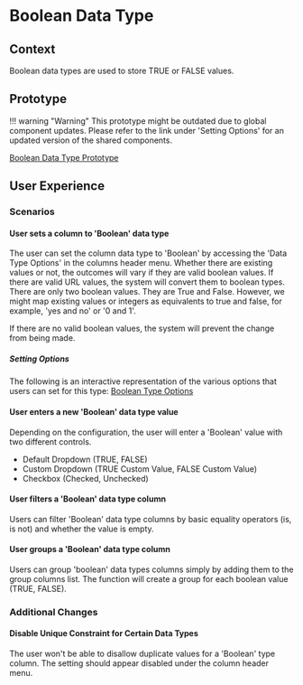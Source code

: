 # Boolean Data Type

## Context
Boolean data types are used to store TRUE or FALSE values. 

## Prototype
!!! warning "Warning"
    This prototype might be outdated due to global component updates. Please refer to the link under 'Setting Options' for an updated version of the shared components.


[Boolean Data Type Prototype](https://www.figma.com/proto/Uaf1ntcldzK2U41Jhw6vS2/Mathesar-MVP?page-id=4260%3A37440&node-id=4270%3A40031&viewport=324%2C48%2C0.35&scaling=min-zoom&starting-point-node-id=4270%3A40031&show-proto-sidebar=1)

## User Experience
### Scenarios
#### User sets a column to 'Boolean' data type
The user can set the column data type to 'Boolean' by accessing the 'Data Type Options' in the columns header menu.
Whether there are existing values or not, the outcomes will vary if they are valid boolean values.
If there are valid URL values, the system will convert them to boolean types. There are only two boolean values. They are True and False. However, we might map existing values or integers as equivalents to true and false, for example, 'yes and no' or '0 and 1'.

If there are no valid boolean values, the system will prevent the change from being made. 

##### Setting Options
The following is an interactive representation of the various options that users can set for this type:
[Boolean Type Options](https://www.figma.com/proto/Uaf1ntcldzK2U41Jhw6vS2/Mathesar-MVP?page-id=4260%3A37440&node-id=4270%3A41050&viewport=324%2C48%2C0.34&scaling=contain&starting-point-node-id=4270%3A41050)


#### User enters a new 'Boolean' data type value
Depending on the configuration, the user will enter a 'Boolean' value with two different controls.

- Default Dropdown (TRUE, FALSE)
- Custom Dropdown (TRUE Custom Value, FALSE Custom Value)
- Checkbox (Checked, Unchecked)

#### User filters a 'Boolean' data type column
Users can filter 'Boolean' data type columns by basic equality operators (is, is not) and whether the value is empty. 

#### User groups a 'Boolean' data type column
Users can group 'boolean' data types columns simply by adding them to the group columns list. The function will create a group for each boolean value (TRUE, FALSE).

### Additional Changes
#### Disable Unique Constraint for Certain Data Types
The user won't be able to disallow duplicate values for a 'Boolean' type column. The setting should appear disabled under the column header menu.